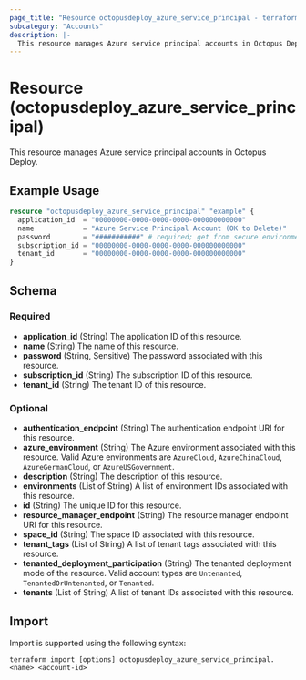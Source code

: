 ```yaml
---
page_title: "Resource octopusdeploy_azure_service_principal - terraform-provider-octopusdeploy"
subcategory: "Accounts"
description: |-
  This resource manages Azure service principal accounts in Octopus Deploy.
---
```


# Resource (octopusdeploy_azure_service_principal)

This resource manages Azure service principal accounts in Octopus Deploy.

## Example Usage

```terraform
resource "octopusdeploy_azure_service_principal" "example" {
  application_id  = "00000000-0000-0000-0000-000000000000"
  name            = "Azure Service Principal Account (OK to Delete)"
  password        = "###########" # required; get from secure environment/store
  subscription_id = "00000000-0000-0000-0000-000000000000"
  tenant_id       = "00000000-0000-0000-0000-000000000000"
}
```

<!-- schema generated by tfplugindocs -->
## Schema

### Required

- **application_id** (String) The application ID of this resource.
- **name** (String) The name of this resource.
- **password** (String, Sensitive) The password associated with this resource.
- **subscription_id** (String) The subscription ID of this resource.
- **tenant_id** (String) The tenant ID of this resource.

### Optional

- **authentication_endpoint** (String) The authentication endpoint URI for this resource.
- **azure_environment** (String) The Azure environment associated with this resource. Valid Azure environments are `AzureCloud`, `AzureChinaCloud`, `AzureGermanCloud`, or `AzureUSGovernment`.
- **description** (String) The description of this resource.
- **environments** (List of String) A list of environment IDs associated with this resource.
- **id** (String) The unique ID for this resource.
- **resource_manager_endpoint** (String) The resource manager endpoint URI for this resource.
- **space_id** (String) The space ID associated with this resource.
- **tenant_tags** (List of String) A list of tenant tags associated with this resource.
- **tenanted_deployment_participation** (String) The tenanted deployment mode of the resource. Valid account types are `Untenanted`, `TenantedOrUntenanted`, or `Tenanted`.
- **tenants** (List of String) A list of tenant IDs associated with this resource.

## Import

Import is supported using the following syntax:

```shell
terraform import [options] octopusdeploy_azure_service_principal.<name> <account-id>
```
